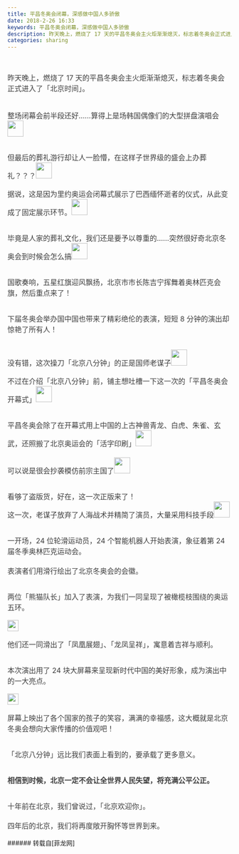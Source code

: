 ```yaml
---
title: 平昌冬奥会闭幕，深感做中国人多骄傲
date: 2018-2-26 16:33
keywords: 平昌冬奥会闭幕，深感做中国人多骄傲
description: 昨天晚上，燃烧了 17 天的平昌冬奥会主火炬渐渐熄灭，标志着冬奥会正式进入了「北京时间」。整场闭幕会前半段还好……算得上是场韩国偶像们的大型拼盘演唱会但最后的葬礼游行却让人一脸懵，在这样子世界级的盛会上办葬礼？？？据说，这是因为里约奥运会闭幕式展示了巴西缅怀逝者的仪式，从此变成了固定展示环节。毕竟是人家的葬礼文化，我们还是要予以尊重的……突然很好奇北京冬奥会到时候会怎么搞国歌奏响，五星红旗迎风飘扬，北京市市长陈吉宁挥舞着奥林匹克会旗，然后重点来了！下届冬奥会举办国中国也带来了精彩绝伦的表演，短短 8 分钟的演出却惊艳了所有人！没有错，这次操刀「北京八分钟」的正是国师老谋子不过在介绍「北京八分钟」前，铺主想吐槽一下这一次的「平昌冬奥会开幕式」平昌冬奥会除了在开幕式用上中国的上古神兽青龙、白虎、朱雀、玄武，还照搬了北京奥运会的「活字印刷」可以说是很会抄袭模仿前宗主国了看够了盗版货，好在，这一次正版来了！这一次，老谋子放弃了人海战术并精简了演员，大量采用科技手段一开场，24 位轮滑运动员，24 个智能机器人开始表演，象征着第 24 届冬季奥林匹克运动会。表演者们用滑行绘出了北京冬奥会的会徽。两位「熊猫队长」加入了表演，为我们一同呈现了被橄榄枝围绕的奥运五环。他们还一同滑出了「凤凰展翅」、「龙凤呈祥」，寓意着吉祥与顺利。本次演出用了 24 块大屏幕来呈现新时代中国的美好形象，成为演出中的一大亮点。屏幕上映出了各个国家的孩子的笑容，满满的幸福感，这大概就是北京冬奥会想向大家传播的价值观吧！「北京八分钟」远比我们表面上看到的，要承载了更多意义。相信到时候，北京一定不会让全世界人民失望，将充满公平公正。十年前在北京，我们曾说过，「北京欢迎你」。四年后的北京，我们将再度敞开胸怀等世界到来。
categories: sharing
---
```

<td class="t_f" id="postmessage_1158818">

<br/>
<br/>
<div align="left"><font style="color:rgb(62, 62, 62)"><font face="&amp;quot;"><font style="font-size:16px">昨天晚上，燃烧了 17 天的平昌冬奥会主火炬渐渐熄灭，标志着冬奥会正式进入了「北京时间」。</font></font></font></div><div align="left"><font style="color:rgb(62, 62, 62)"><font face="&amp;quot;"><font style="font-size:16px"><br/>
</font></font></font></div><div align="left"><font style="color:rgb(62, 62, 62)"><font face="&amp;quot;"><font style="font-size:16px"><img alt="" border="0" class="zoom" data-cf-modified-0a7a477c14339a44ab7da6e0-="" file="https://mmbiz.qpic.cn/mmbiz_png/C00FZr2MLREA9hVHWeYW5qpxTIPxFRtbNicflIiaNWeicJRW22Wzcbj9YH6KIKDVMsWfa4W0lWUaQdfBKQxGic5K7A/640" id="aimg_xgGws" lazyloadthumb="1" onclick="" onmouseover="" src="https://mmbiz.qpic.cn/mmbiz_png/C00FZr2MLREA9hVHWeYW5qpxTIPxFRtbNicflIiaNWeicJRW22Wzcbj9YH6KIKDVMsWfa4W0lWUaQdfBKQxGic5K7A/640"/></font></font></font></div><br/>
<div align="left"><font style="color:rgb(62, 62, 62)"><font face="&amp;quot;"><font style="font-size:16px">整场闭幕会前半段还好……算得上是场韩国偶像们的大型拼盘演唱会<img alt="" border="0" class="zoom" data-cf-modified-0a7a477c14339a44ab7da6e0-="" file="https://mmbiz.qpic.cn/mmbiz_png/US10Gcd0tQEBNhn1uHVbVL9604SySChCW2WibcQYLPDjeAvcnxPntGl2fUFcrQUgEZI2jSNwTDcfKEtVL6h9dtQ/640" height="36" id="aimg_KOSHJ" onclick="" onmouseover="" src="https://mmbiz.qpic.cn/mmbiz_png/US10Gcd0tQEBNhn1uHVbVL9604SySChCW2WibcQYLPDjeAvcnxPntGl2fUFcrQUgEZI2jSNwTDcfKEtVL6h9dtQ/640"/></font></font></font></div><br/>
<div align="left"><font style="color:rgb(62, 62, 62)"><font face="&amp;quot;"><font style="font-size:16px"><img alt="" border="0" class="zoom" data-cf-modified-0a7a477c14339a44ab7da6e0-="" file="https://mmbiz.qpic.cn/mmbiz_png/C00FZr2MLREA9hVHWeYW5qpxTIPxFRtbXu8IRd8rILsJhu5HiaFKhk8thYiagTI8mZqdgzibialiceSmiaLWHf5NkhhA/640" id="aimg_iphwa" lazyloadthumb="1" onclick="" onmouseover="" src="https://mmbiz.qpic.cn/mmbiz_png/C00FZr2MLREA9hVHWeYW5qpxTIPxFRtbXu8IRd8rILsJhu5HiaFKhk8thYiagTI8mZqdgzibialiceSmiaLWHf5NkhhA/640"/></font></font></font></div><br/>
<div align="left"><font style="color:rgb(62, 62, 62)"><font face="&amp;quot;"><font style="font-size:16px">但最后的葬礼游行却让人一脸懵，在这样子世界级的盛会上办葬礼？？？<img alt="" border="0" class="zoom" data-cf-modified-0a7a477c14339a44ab7da6e0-="" file="https://mmbiz.qpic.cn/mmbiz_png/US10Gcd0tQEBNhn1uHVbVL9604SySChCnyxCXnyvK24Sia478clqW8FRgScelQ7gJvrXYT337jpNQltVG6mcyvg/640" height="36" id="aimg_hq4K5" onclick="" onmouseover="" src="https://mmbiz.qpic.cn/mmbiz_png/US10Gcd0tQEBNhn1uHVbVL9604SySChCnyxCXnyvK24Sia478clqW8FRgScelQ7gJvrXYT337jpNQltVG6mcyvg/640"/></font></font></font></div><br/>
<div align="left"><font style="color:rgb(62, 62, 62)"><font face="&amp;quot;"><font style="font-size:16px">据说，这是因为里约奥运会闭幕式展示了巴西缅怀逝者的仪式，从此变成了固定展示环节。<img alt="" border="0" class="zoom" data-cf-modified-0a7a477c14339a44ab7da6e0-="" file="https://mmbiz.qpic.cn/mmbiz_png/US10Gcd0tQEBNhn1uHVbVL9604SySChCByVs27L7n29EeXsg0mxuicqHsv0WKYByOMleBnwdKuF7LvE7sqtIib5A/640" height="36" id="aimg_FisSG" onclick="" onmouseover="" src="https://mmbiz.qpic.cn/mmbiz_png/US10Gcd0tQEBNhn1uHVbVL9604SySChCByVs27L7n29EeXsg0mxuicqHsv0WKYByOMleBnwdKuF7LvE7sqtIib5A/640"/></font></font></font></div><br/>
<div align="left"><font style="color:rgb(62, 62, 62)"><font face="&amp;quot;"><font style="font-size:16px"><img alt="" border="0" class="zoom" data-cf-modified-0a7a477c14339a44ab7da6e0-="" file="https://mmbiz.qpic.cn/mmbiz_png/C00FZr2MLREA9hVHWeYW5qpxTIPxFRtbFYkUs8WqFibxY9e7nQgFPsmsjV3T68ia6teEXZTbn0p9AlVsXlSsFppQ/640" id="aimg_V9c3r" lazyloadthumb="1" onclick="" onmouseover="" src="https://mmbiz.qpic.cn/mmbiz_png/C00FZr2MLREA9hVHWeYW5qpxTIPxFRtbFYkUs8WqFibxY9e7nQgFPsmsjV3T68ia6teEXZTbn0p9AlVsXlSsFppQ/640"/></font></font></font></div><br/>
<div align="left"><font style="color:rgb(62, 62, 62)"><font face="&amp;quot;"><font style="font-size:16px">毕竟是人家的葬礼文化，我们还是要予以尊重的……突然很好奇北京冬奥会到时候会怎么搞<img alt="" border="0" class="zoom" data-cf-modified-0a7a477c14339a44ab7da6e0-="" file="https://mmbiz.qpic.cn/mmbiz_png/US10Gcd0tQEBNhn1uHVbVL9604SySChCkWIwZcC7mrFRT86sibBiadmtRtRP8sw9R5M1SxKxqYpJwHp24dla7icPA/640" height="36" id="aimg_T8hA3" onclick="" onmouseover="" src="https://mmbiz.qpic.cn/mmbiz_png/US10Gcd0tQEBNhn1uHVbVL9604SySChCkWIwZcC7mrFRT86sibBiadmtRtRP8sw9R5M1SxKxqYpJwHp24dla7icPA/640"/></font></font></font></div><br/>
<div align="left"><font style="color:rgb(62, 62, 62)"><font face="&amp;quot;"><font style="font-size:16px"><img alt="" border="0" class="zoom" data-cf-modified-0a7a477c14339a44ab7da6e0-="" file="https://mmbiz.qpic.cn/mmbiz_gif/azXQmS1HA7mvuLiaXLU5OSYP4Tuqib0TNGk8wnNOv29KFJvmAiclYxsdmyvD2j5TUsdEzlW3X6dMjYWROFGMwI0lQ/640" id="aimg_Cfy0G" lazyloadthumb="1" onclick="" onmouseover="" src="https://mmbiz.qpic.cn/mmbiz_gif/azXQmS1HA7mvuLiaXLU5OSYP4Tuqib0TNGk8wnNOv29KFJvmAiclYxsdmyvD2j5TUsdEzlW3X6dMjYWROFGMwI0lQ/640"/></font></font></font></div><br/>
<div align="left"><font style="color:rgb(62, 62, 62)"><font face="&amp;quot;"><font style="font-size:16px">国歌奏响，五星红旗迎风飘扬，北京市市长陈吉宁挥舞着奥林匹克会旗，然后重点来了！</font></font></font></div><br/>
<div align="left"><font style="color:rgb(62, 62, 62)"><font face="&amp;quot;"><font style="font-size:16px"><img alt="" border="0" class="zoom" data-cf-modified-0a7a477c14339a44ab7da6e0-="" file="https://mmbiz.qpic.cn/mmbiz_gif/azXQmS1HA7mvuLiaXLU5OSYP4Tuqib0TNGU7Kezz55icQWbKydUJUKOWR0IPmrCJMbfdRq63Qicg5toiaGhVzJgf0cQ/640" id="aimg_zfkJa" lazyloadthumb="1" onclick="" onmouseover="" src="https://mmbiz.qpic.cn/mmbiz_gif/azXQmS1HA7mvuLiaXLU5OSYP4Tuqib0TNGU7Kezz55icQWbKydUJUKOWR0IPmrCJMbfdRq63Qicg5toiaGhVzJgf0cQ/640"/></font></font></font></div><br/>
<div align="left"><font style="color:rgb(62, 62, 62)"><font face="&amp;quot;"><font style="font-size:16px">下届冬奥会举办国中国也带来了精彩绝伦的表演，短短 8 分钟的演出却惊艳了所有人！</font></font></font></div><br/>
<div align="left"><font style="color:rgb(62, 62, 62)"><font face="&amp;quot;"><font style="font-size:16px"><img alt="" border="0" class="zoom" data-cf-modified-0a7a477c14339a44ab7da6e0-="" file="https://mmbiz.qpic.cn/mmbiz_png/dNTodWpot50IoreWeQDLlr3n3b0PSj1wTawsibAbsmLLOkiaicrRzL2E0lVAuaIfWcuIKq4UnNxpSDpczSib5zC6iaw/640" id="aimg_XO55o" lazyloadthumb="1" onclick="" onmouseover="" src="https://mmbiz.qpic.cn/mmbiz_png/dNTodWpot50IoreWeQDLlr3n3b0PSj1wTawsibAbsmLLOkiaicrRzL2E0lVAuaIfWcuIKq4UnNxpSDpczSib5zC6iaw/640"/></font></font></font></div><br/>
<div align="left"><font style="color:rgb(62, 62, 62)"><font face="&amp;quot;"><font style="font-size:16px">没有错，这次操刀「北京八分钟」的正是国师老谋子<img alt="" border="0" class="zoom" data-cf-modified-0a7a477c14339a44ab7da6e0-="" file="https://mmbiz.qpic.cn/mmbiz_png/US10Gcd0tQEBNhn1uHVbVL9604SySChCpJ9gtp3JgYHGXIN944L6picqXPeaTOg6Jz5c31oDWMMJBCMib6pcib57Q/640" height="36" id="aimg_g5OD9" onclick="" onmouseover="" src="https://mmbiz.qpic.cn/mmbiz_png/US10Gcd0tQEBNhn1uHVbVL9604SySChCpJ9gtp3JgYHGXIN944L6picqXPeaTOg6Jz5c31oDWMMJBCMib6pcib57Q/640"/></font></font></font></div><br/>
<div align="left"><font style="color:rgb(62, 62, 62)"><font face="&amp;quot;"><font style="font-size:16px">不过在介绍「北京八分钟」前，铺主想吐槽一下这一次的「平昌冬奥会开幕式」<img alt="" border="0" class="zoom" data-cf-modified-0a7a477c14339a44ab7da6e0-="" file="https://mmbiz.qpic.cn/mmbiz_png/US10Gcd0tQEBNhn1uHVbVL9604SySChC4n1SbicwOh2EaQjXGicYiaB0iciaf0E832FCmriaYxK8ib6KLLHyxsLcjQ2Iw/640" height="36" id="aimg_Az7a3" onclick="" onmouseover="" src="https://mmbiz.qpic.cn/mmbiz_png/US10Gcd0tQEBNhn1uHVbVL9604SySChC4n1SbicwOh2EaQjXGicYiaB0iciaf0E832FCmriaYxK8ib6KLLHyxsLcjQ2Iw/640"/></font></font></font></div><br/>
<div align="left"><font style="color:rgb(62, 62, 62)"><font face="&amp;quot;"><font style="font-size:16px"><img alt="" border="0" class="zoom" data-cf-modified-0a7a477c14339a44ab7da6e0-="" file="https://mmbiz.qpic.cn/mmbiz_png/dNTodWpot50IoreWeQDLlr3n3b0PSj1we4RYHECY4JV0TBhOqdk4skib83Cp76FYUlwkMGx5a0sGRGRX70SUMOQ/640" id="aimg_OqBq2" lazyloadthumb="1" onclick="" onmouseover="" src="https://mmbiz.qpic.cn/mmbiz_png/dNTodWpot50IoreWeQDLlr3n3b0PSj1we4RYHECY4JV0TBhOqdk4skib83Cp76FYUlwkMGx5a0sGRGRX70SUMOQ/640"/></font></font></font></div><br/>
<div align="left"><font style="color:rgb(62, 62, 62)"><font face="&amp;quot;"><font style="font-size:16px">平昌冬奥会除了在开幕式用上中国的上古神兽青龙、白虎、朱雀、玄武，还照搬了北京奥运会的「活字印刷」<img alt="" border="0" class="zoom" data-cf-modified-0a7a477c14339a44ab7da6e0-="" file="https://mmbiz.qpic.cn/mmbiz_png/US10Gcd0tQEBNhn1uHVbVL9604SySChCjmQyznSBfPzMibfOU4RoB3rviczlDXjtkIspJ2HibHiaSk6G3vWPygFYVg/640" height="36" id="aimg_th108" onclick="" onmouseover="" src="https://mmbiz.qpic.cn/mmbiz_png/US10Gcd0tQEBNhn1uHVbVL9604SySChCjmQyznSBfPzMibfOU4RoB3rviczlDXjtkIspJ2HibHiaSk6G3vWPygFYVg/640"/></font></font></font></div><div align="left"><font style="color:rgb(62, 62, 62)"><font face="&amp;quot;"><font style="font-size:16px"><br/>
</font></font></font></div><div align="left"><font style="color:rgb(62, 62, 62)"><font face="&amp;quot;"><font style="font-size:16px">可以说是很会抄袭模仿前宗主国了<img alt="" border="0" class="zoom" data-cf-modified-0a7a477c14339a44ab7da6e0-="" file="https://mmbiz.qpic.cn/mmbiz_png/US10Gcd0tQEBNhn1uHVbVL9604SySChC4LNh03furnR6Tn0lDp0UKb2HJnRib9JhReMGcw0g9maCrc3LmVGFN5A/640" height="36" id="aimg_O6qsD" onclick="" onmouseover="" src="https://mmbiz.qpic.cn/mmbiz_png/US10Gcd0tQEBNhn1uHVbVL9604SySChC4LNh03furnR6Tn0lDp0UKb2HJnRib9JhReMGcw0g9maCrc3LmVGFN5A/640"/><br/>
</font></font></font></div><br/>
<div align="left"><img alt="" border="0" class="zoom" data-cf-modified-0a7a477c14339a44ab7da6e0-="" file="http://img21.mtime.cn/mg/2012/01/18/095244.38129402.jpg" id="aimg_qGkH7" lazyloadthumb="1" onclick="" onmouseover="" src="http://img21.mtime.cn/mg/2012/01/18/095244.38129402.jpg"/></div><br/>
<div align="left"><font style="color:rgb(62, 62, 62)"><font face="&amp;quot;"><font style="font-size:16px">看够了盗版货，好在，这一次正版来了！</font></font></font></div><div align="left"><font style="color:rgb(62, 62, 62)"><font face="&amp;quot;"><font style="font-size:16px">这一次，老谋子放弃了人海战术并精简了演员，大量采用科技手段<img alt="" border="0" class="zoom" data-cf-modified-0a7a477c14339a44ab7da6e0-="" file="https://mmbiz.qpic.cn/mmbiz_png/US10Gcd0tQEBNhn1uHVbVL9604SySChCpJ9gtp3JgYHGXIN944L6picqXPeaTOg6Jz5c31oDWMMJBCMib6pcib57Q/640" height="36" id="aimg_kyk1H" onclick="" onmouseover="" src="https://mmbiz.qpic.cn/mmbiz_png/US10Gcd0tQEBNhn1uHVbVL9604SySChCpJ9gtp3JgYHGXIN944L6picqXPeaTOg6Jz5c31oDWMMJBCMib6pcib57Q/640"/></font></font></font></div><br/>
<div align="left"><font style="color:rgb(62, 62, 62)"><font face="&amp;quot;"><font style="font-size:16px"><img alt="" border="0" class="zoom" data-cf-modified-0a7a477c14339a44ab7da6e0-="" file="https://mmbiz.qpic.cn/mmbiz_gif/QhicHU31lNEdJT8W1iajJZ2IxRYHYlxNDTbyEbU2zk51WTDxSOBUQASUHedd2lvJiaqSAI3YO6rxavibuFicdp7dOJg/640" id="aimg_lgY1v" lazyloadthumb="1" onclick="" onmouseover="" src="https://mmbiz.qpic.cn/mmbiz_gif/QhicHU31lNEdJT8W1iajJZ2IxRYHYlxNDTbyEbU2zk51WTDxSOBUQASUHedd2lvJiaqSAI3YO6rxavibuFicdp7dOJg/640"/></font></font></font></div><br/>
<div align="left"><font style="color:rgb(62, 62, 62)"><font face="&amp;quot;"><font style="font-size:16px">一开场，24 位轮滑运动员，24 个智能机器人开始表演，象征着第 24 届冬季奥林匹克运动会。</font></font></font></div><div align="left"><font style="color:rgb(62, 62, 62)"><font face="&amp;quot;"><font style="font-size:16px"><br/>
</font></font></font></div><div align="left"><font style="color:rgb(62, 62, 62)"><font face="&amp;quot;"><font style="font-size:16px">表演者们用滑行绘出了北京冬奥会的会徽。</font></font></font></div><br/>
<div align="left"><font style="color:rgb(62, 62, 62)"><font face="&amp;quot;"><font style="font-size:16px"><img alt="" border="0" class="zoom" data-cf-modified-0a7a477c14339a44ab7da6e0-="" file="https://mmbiz.qpic.cn/mmbiz_gif/dNTodWpot50IoreWeQDLlr3n3b0PSj1wJu6kSv3dJTY19fYo1W12yHJEXibwenh6544QVLibsuIiae2XyZsfwA0fQ/640" id="aimg_tMxxM" lazyloadthumb="1" onclick="" onmouseover="" src="https://mmbiz.qpic.cn/mmbiz_gif/dNTodWpot50IoreWeQDLlr3n3b0PSj1wJu6kSv3dJTY19fYo1W12yHJEXibwenh6544QVLibsuIiae2XyZsfwA0fQ/640"/></font></font></font></div><br/>
<div align="left"><font style="color:rgb(62, 62, 62)"><font face="&amp;quot;"><font style="font-size:16px">两位「熊猫队长」加入了表演，为我们一同呈现了被橄榄枝围绕的奥运五环。</font></font></font></div><br/>
<div align="left"><font style="color:rgb(62, 62, 62)"><font face="&amp;quot;"><font style="font-size:16px"><img alt="" border="0" class="zoom" data-cf-modified-0a7a477c14339a44ab7da6e0-="" file="https://mmbiz.qpic.cn/mmbiz_gif/Kl1k7UtptbLuKyYpCicBxFDIdEfK6Y087F071OTFsjmMhBAsx3lricNibty7LhMAXiaHtBZJAO4yrdhEwZ35l7ib1rw/640" height="25" id="aimg_BHdbj" onclick="" onmouseover="" src="https://mmbiz.qpic.cn/mmbiz_gif/Kl1k7UtptbLuKyYpCicBxFDIdEfK6Y087F071OTFsjmMhBAsx3lricNibty7LhMAXiaHtBZJAO4yrdhEwZ35l7ib1rw/640"/></font></font></font></div><br/>
<div align="left"><font style="color:rgb(62, 62, 62)"><font face="&amp;quot;"><font style="font-size:16px">他们还一同滑出了「凤凰展翅」、「龙凤呈祥」，寓意着吉祥与顺利。</font></font></font></div><br/>
<div align="left"><font style="color:rgb(62, 62, 62)"><font face="&amp;quot;"><font style="font-size:16px"><img alt="" border="0" class="zoom" data-cf-modified-0a7a477c14339a44ab7da6e0-="" file="https://mmbiz.qpic.cn/mmbiz_gif/Keiao0PZ6AuLiaJJEvopV6MAhEia2NcKS6ZS90X3KmWXoaNhZp2Xsz4c5hibhrSmcic1dYGR2WwdDkknNH5vtbEDSWw/640?" id="aimg_h4Mjl" lazyloadthumb="1" onclick="" onmouseover="" src="https://mmbiz.qpic.cn/mmbiz_gif/Keiao0PZ6AuLiaJJEvopV6MAhEia2NcKS6ZS90X3KmWXoaNhZp2Xsz4c5hibhrSmcic1dYGR2WwdDkknNH5vtbEDSWw/640?"/></font></font></font></div><div align="left"><font style="color:rgb(62, 62, 62)"><font face="&amp;quot;"><font style="font-size:16px"><img alt="" border="0" class="zoom" data-cf-modified-0a7a477c14339a44ab7da6e0-="" file="https://mmbiz.qpic.cn/mmbiz_gif/Keiao0PZ6AuLiaJJEvopV6MAhEia2NcKS6Z0kjkic4SLkHiceP5gABro9ygic4xabWwas28sciazyaczTtfcHgNiaqlCOg/640?" id="aimg_NvAMm" lazyloadthumb="1" onclick="" onmouseover="" src="https://mmbiz.qpic.cn/mmbiz_gif/Keiao0PZ6AuLiaJJEvopV6MAhEia2NcKS6Z0kjkic4SLkHiceP5gABro9ygic4xabWwas28sciazyaczTtfcHgNiaqlCOg/640?"/></font></font></font></div><br/>
<div align="left"><font style="color:rgb(62, 62, 62)"><font face="&amp;quot;"><font style="font-size:16px">本次演出用了 24 块大屏幕来呈现新时代中国的美好形象，成为演出中的一大亮点。</font></font></font></div><br/>
<div align="left"><font style="color:rgb(62, 62, 62)"><font face="&amp;quot;"><font style="font-size:16px"><img alt="" border="0" class="zoom" data-cf-modified-0a7a477c14339a44ab7da6e0-="" file="https://mmbiz.qpic.cn/mmbiz_gif/Kl1k7UtptbLuKyYpCicBxFDIdEfK6Y087fXiaCQzWic05bibQIiaKCOiapIQko9wZ2EFjBVdibLdAVvtJhqJPSibPOe9Jg/640" height="25" id="aimg_QTRUx" onclick="" onmouseover="" src="https://mmbiz.qpic.cn/mmbiz_gif/Kl1k7UtptbLuKyYpCicBxFDIdEfK6Y087fXiaCQzWic05bibQIiaKCOiapIQko9wZ2EFjBVdibLdAVvtJhqJPSibPOe9Jg/640"/></font></font></font></div><br/>
<div align="left"><font style="color:rgb(62, 62, 62)"><font face="&amp;quot;"><font style="font-size:16px">屏幕上映出了各个国家的孩子的笑容，满满的幸福感，这大概就是北京冬奥会想向大家传播的价值观吧！</font></font></font></div><br/>
<div align="left"><font style="color:rgb(62, 62, 62)"><font face="&amp;quot;"><font style="font-size:16px"><img alt="" border="0" class="zoom" data-cf-modified-0a7a477c14339a44ab7da6e0-="" file="https://mmbiz.qpic.cn/mmbiz_png/C00FZr2MLREA9hVHWeYW5qpxTIPxFRtbT4P5l9Z1mvjdSH18K0MAkBOicjmrvoIDEiaiasZQGbAsEmU88eCIL1Kng/640" id="aimg_XFfxE" lazyloadthumb="1" onclick="" onmouseover="" src="https://mmbiz.qpic.cn/mmbiz_png/C00FZr2MLREA9hVHWeYW5qpxTIPxFRtbT4P5l9Z1mvjdSH18K0MAkBOicjmrvoIDEiaiasZQGbAsEmU88eCIL1Kng/640"/></font></font></font></div><br/>
<div align="left"><font style="color:rgb(62, 62, 62)"><font face="&amp;quot;"><font style="font-size:16px">「北京八分钟」远比我们表面上看到的，要承载了更多意义。</font></font></font></div><br/>
<div align="left"><font style="color:rgb(62, 62, 62)"><font face="&amp;quot;"><font style="font-size:16px"><img alt="" border="0" class="zoom" data-cf-modified-0a7a477c14339a44ab7da6e0-="" file="https://mmbiz.qpic.cn/mmbiz_gif/Keiao0PZ6AuLiaJJEvopV6MAhEia2NcKS6ZCwDKDW6nuyS4x6ndw1JrgwwPp7Ym5Txz7UGZp6FnibyibtA1NibicYTnrg/640?" id="aimg_Votvb" lazyloadthumb="1" onclick="" onmouseover="" src="https://mmbiz.qpic.cn/mmbiz_gif/Keiao0PZ6AuLiaJJEvopV6MAhEia2NcKS6ZCwDKDW6nuyS4x6ndw1JrgwwPp7Ym5Txz7UGZp6FnibyibtA1NibicYTnrg/640?"/></font></font></font></div><br/>
<div align="left"><font style="color:rgb(62, 62, 62)"><font face="&amp;quot;"><font style="font-size:16px"><strong>相信到时候，北京一定不会让全世界人民失望，将充满公平公正。</strong></font></font></font></div><br/>
<div align="left"><font style="color:rgb(62, 62, 62)"><font face="&amp;quot;"><font style="font-size:16px"><img alt="" border="0" class="zoom" data-cf-modified-0a7a477c14339a44ab7da6e0-="" file="https://mmbiz.qpic.cn/mmbiz_gif/Keiao0PZ6AuLiaJJEvopV6MAhEia2NcKS6ZsYENN2icrfdLnHoqYIicYHtdS7P5EHdJRszicUvx3k2B8VO3QjzXtL5Jg/640?" id="aimg_I3f38" lazyloadthumb="1" onclick="" onmouseover="" src="https://mmbiz.qpic.cn/mmbiz_gif/Keiao0PZ6AuLiaJJEvopV6MAhEia2NcKS6ZsYENN2icrfdLnHoqYIicYHtdS7P5EHdJRszicUvx3k2B8VO3QjzXtL5Jg/640?"/></font></font></font></div><br/>
<div align="left"><font style="color:rgb(62, 62, 62)"><font face="&amp;quot;"><font style="font-size:16px">十年前在北京，我们曾说过，「北京欢迎你」。</font></font></font></div><div align="left"><font style="color:rgb(62, 62, 62)"><font face="&amp;quot;"><font style="font-size:16px"><br/>
</font></font></font></div><div align="left"><font style="color:rgb(62, 62, 62)"><font face="&amp;quot;"><font style="font-size:16px">四年后的北京，我们将再度敞开胸怀等世界到来。</font></font></font></div><br/>
</td>
###### 转载自[菲龙网]